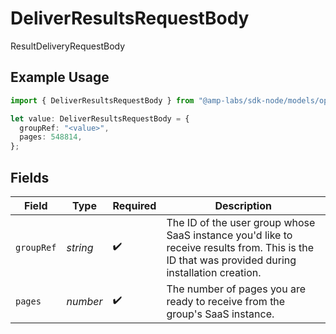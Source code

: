 # DeliverResultsRequestBody

ResultDeliveryRequestBody

## Example Usage

```typescript
import { DeliverResultsRequestBody } from "@amp-labs/sdk-node/models/operations";

let value: DeliverResultsRequestBody = {
  groupRef: "<value>",
  pages: 548814,
};
```

## Fields

| Field                                                                                                                                           | Type                                                                                                                                            | Required                                                                                                                                        | Description                                                                                                                                     |
| ----------------------------------------------------------------------------------------------------------------------------------------------- | ----------------------------------------------------------------------------------------------------------------------------------------------- | ----------------------------------------------------------------------------------------------------------------------------------------------- | ----------------------------------------------------------------------------------------------------------------------------------------------- |
| `groupRef`                                                                                                                                      | *string*                                                                                                                                        | :heavy_check_mark:                                                                                                                              | The ID of the user group whose SaaS instance you'd like to receive results from. This is the ID that was provided during installation creation. |
| `pages`                                                                                                                                         | *number*                                                                                                                                        | :heavy_check_mark:                                                                                                                              | The number of pages you are ready to receive from the group's SaaS instance.                                                                    |